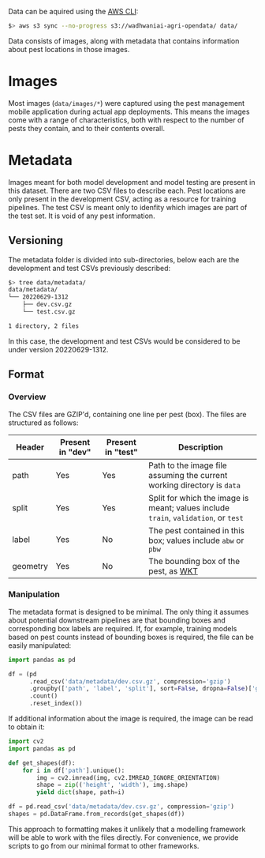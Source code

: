 Data can be aquired using the [AWS CLI](https://aws.amazon.com/cli/):

```bash
$> aws s3 sync --no-progress s3://wadhwaniai-agri-opendata/ data/
```

Data consists of images, along with metadata that contains information
about pest locations in those images.

# Images

Most images (`data/images/*`) were captured using the pest management
mobile application during actual app deployments. This means the
images come with a range of characteristics, both with respect to the
number of pests they contain, and to their contents overall.

# Metadata

Images meant for both model development and model testing are present
in this dataset. There are two CSV files to describe each. Pest
locations are only present in the development CSV, acting as a
resource for training pipelines. The test CSV is meant only to
idenfity which images are part of the test set. It is void of any pest
information.

## Versioning

The metadata folder is divided into sub-directories, below each are
the development and test CSVs previously described:

```bash
$> tree data/metadata/
data/metadata/
└── 20220629-1312
    ├── dev.csv.gz
    └── test.csv.gz

1 directory, 2 files
```

In this case, the development and test CSVs would be considered to be
under version 20220629-1312.

## Format

### Overview

The CSV files are GZIP'd, containing one line per pest (box). The
files are structured as follows:

| Header | Present in "dev" | Present in "test" | Description
|---     | ---   | ---    | ---
| path | Yes | Yes | Path to the image file assuming the current working directory is `data`
| split | Yes | Yes | Split for which the image is meant; values include `train`, `validation`, or `test`
| label | Yes | No | The pest contained in this box; values include `abw` or `pbw`
| geometry | Yes | No | The bounding box of the pest, as [WKT](https://en.wikipedia.org/wiki/Well-known_text_representation_of_geometry)

### Manipulation

The metadata format is designed to be minimal. The only thing it
assumes about potential downstream pipelines are that bounding boxes
and corresponding box labels are required. If, for example, training
models based on pest counts instead of bounding boxes is required, the
file can be easily manipulated:

```python
import pandas as pd

df = (pd
      .read_csv('data/metadata/dev.csv.gz', compression='gzip')
      .groupby(['path', 'label', 'split'], sort=False, dropna=False)['geometry']
      .count()
      .reset_index())
```

If additional information about the image is required, the image can
be read to obtain it:

```python
import cv2
import pandas as pd

def get_shapes(df):
    for i in df['path'].unique():
        img = cv2.imread(img, cv2.IMREAD_IGNORE_ORIENTATION)
        shape = zip(('height', 'width'), img.shape)
        yield dict(shape, path=i)

df = pd.read_csv('data/metadata/dev.csv.gz', compression='gzip')
shapes = pd.DataFrame.from_records(get_shapes(df))
```

This approach to formatting makes it unlikely that a modelling
framework will be able to work with the files directly. For
convenience, we provide scripts to go from our minimal format to other
frameworks.
